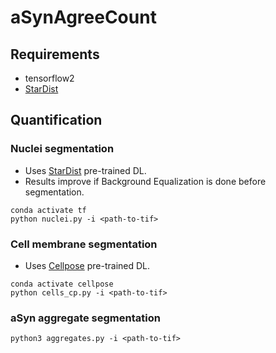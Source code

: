 # aSynAgreeCount


## Requirements

* tensorflow2
* [StarDist](https://github.com/stardist/stardist)



## Quantification


### Nuclei segmentation

* Uses [StarDist](https://github.com/stardist/stardist) pre-trained DL.
* Results improve if Background Equalization is done before segmentation.

```
conda activate tf
python nuclei.py -i <path-to-tif>
```

### Cell membrane segmentation

* Uses [Cellpose](https://github.com/mouseland/cellpose) pre-trained DL.

```
conda activate cellpose
python cells_cp.py -i <path-to-tif>
```

### aSyn aggregate segmentation

```
python3 aggregates.py -i <path-to-tif>
```


